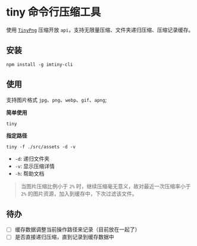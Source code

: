 # tiny 命令行压缩工具

使用 [`TinyPng`](https://tinypng.com/) 压缩开放 `api`，支持无限量压缩、文件夹递归压缩、压缩记录缓存。

## 安装

```shell
npm install -g imtiny-cli
```

## 使用

支持图片格式 `jpg`、`png`、`webp`、`gif`、`apng`;

**简单使用**

```shell
tiny
```

**指定路径**

```shell
tiny -f ./src/assets -d -v
```

- `-d`: 递归文件夹
- `-v`: 显示压缩详情
- `-h`: 帮助文档

> 当图片压缩比例小于 `2%` 时，继续压缩毫无意义，故对最近一次压缩率小于 `2%` 的图片资源，加入到缓存中，下次过滤该文件。

## 待办

- [ ] 缓存数据调整当前操作路径来记录（目前放在一起了）
- [ ] 是否直接递归压缩，直到记录到缓存数据中
